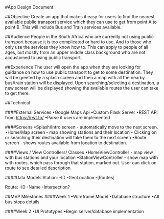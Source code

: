 #App Design Document


##Objective
Create an app that makes it easy for users to find the nearest available public transport service which they can use to get from point A to point B. This will include Bus and Train services available.

##Audience
People in the South Africa who are currently not using public transport because it is too complicated or hard to use. And to those who only use the services they know how to. This can apply to people of all ages, but mostly from an upper middle class background who are not accustomed to using public transport.

##Experience
The user will open the app when they are looking for guidance on how to use public transport to get to some destination. They will be greeted by a splash screen and then a map with all the nearby bus/train station will be displayed. Upon searching/selecting a destination, a new screen will be displayed showing the available routes the user can take to get there.

##Technical

####External Services
•Google Maps Api
•Custom Flask Server
•REST API from https://rwt.to/
•Parse if users are implemented

####Screens
•Splash/Intro screen - automatically move to the next screen.
•Home/Map screen - map showing stations and their location - Clicking on or searching their destination will take them to the next screen
•Route screen - shows routes available from location to destination.


####Views / View Controllers/ Classes
•HomeViewController - map view with bus stations and your location
•StationViewController - show map with with routes, which pass through that station, marked out. User can click on route to see detailed description

####Data Models
Station: 
  -ID
  -GeoLocation
  -[Routes]

Route:
  -ID
  -Name
  -Intersection?
  
##MVP Milestones
####Week 1
•Wireframe Model
•Database structure
•All bus stops details

####Week 2
•UI Prototypes
•Begin server/database implementation
